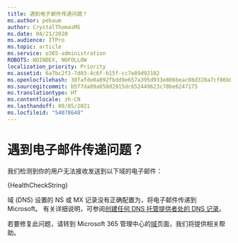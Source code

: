 ```yaml
---
title: 遇到电子邮件传递问题？
ms.author: pebaum
author: CrystalThomasMS
ms.date: 04/21/2020
ms.audience: ITPro
ms.topic: article
ms.service: o365-administration
ROBOTS: NOINDEX, NOFOLLOW
localization_priority: Priority
ms.assetid: 6a7bc2f3-7d03-4c6f-b15f-cc7e89d92102
ms.openlocfilehash: 38fafde0a892fbdd9e657a395d933e806beac08d328a7cf86b006e53975e7a52
ms.sourcegitcommit: b5f7da89a650d2915dc652449623c78be6247175
ms.translationtype: HT
ms.contentlocale: zh-CN
ms.lasthandoff: 08/05/2021
ms.locfileid: "54078648"
---
```

# <a name="having-email-delivery-issues"></a>遇到电子邮件传递问题？

我们检测到你的用户无法接收发送到以下域的电子邮件：
  
{HealthCheckString}
  
域 (DNS) 设置的 NS 或 MX 记录没有正确配置为，将电子邮件传递到 Microsoft。 有关详细说明，可参阅[创建任何 DNS 托管提供者处的 DNS 记录](https://docs.microsoft.com/microsoft-365/admin/get-help-with-domains/create-dns-records-at-any-dns-hosting-provider)。 
  
若要修复此问题，请转到 Microsoft 365 管理中心的[域](https://admin.microsoft.com/adminportal/home#/Domains)页面，我们将提供相关帮助。 


